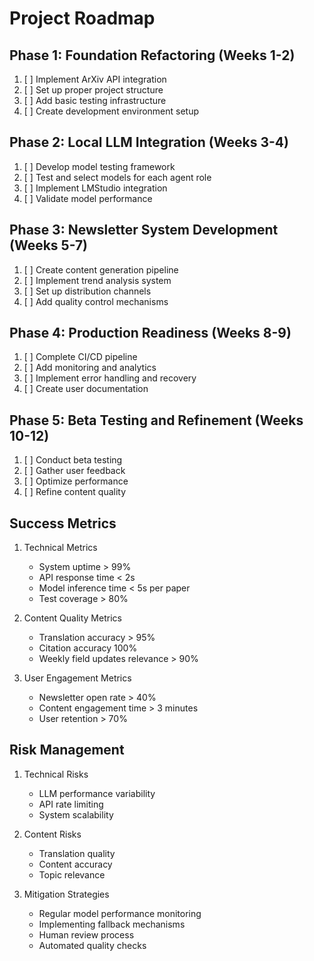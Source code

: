 # Project Roadmap

## Phase 1: Foundation Refactoring (Weeks 1-2)
1. [ ] Implement ArXiv API integration
2. [ ] Set up proper project structure
3. [ ] Add basic testing infrastructure
4. [ ] Create development environment setup

## Phase 2: Local LLM Integration (Weeks 3-4)
1. [ ] Develop model testing framework
2. [ ] Test and select models for each agent role
3. [ ] Implement LMStudio integration
4. [ ] Validate model performance

## Phase 3: Newsletter System Development (Weeks 5-7)
1. [ ] Create content generation pipeline
2. [ ] Implement trend analysis system
3. [ ] Set up distribution channels
4. [ ] Add quality control mechanisms

## Phase 4: Production Readiness (Weeks 8-9)
1. [ ] Complete CI/CD pipeline
2. [ ] Add monitoring and analytics
3. [ ] Implement error handling and recovery
4. [ ] Create user documentation

## Phase 5: Beta Testing and Refinement (Weeks 10-12)
1. [ ] Conduct beta testing
2. [ ] Gather user feedback
3. [ ] Optimize performance
4. [ ] Refine content quality

## Success Metrics
1. Technical Metrics
   - System uptime > 99%
   - API response time < 2s
   - Model inference time < 5s per paper
   - Test coverage > 80%

2. Content Quality Metrics
   - Translation accuracy > 95%
   - Citation accuracy 100%
   - Weekly field updates relevance > 90%

3. User Engagement Metrics
   - Newsletter open rate > 40%
   - Content engagement time > 3 minutes
   - User retention > 70%

## Risk Management
1. Technical Risks
   - LLM performance variability
   - API rate limiting
   - System scalability

2. Content Risks
   - Translation quality
   - Content accuracy
   - Topic relevance

3. Mitigation Strategies
   - Regular model performance monitoring
   - Implementing fallback mechanisms
   - Human review process
   - Automated quality checks 